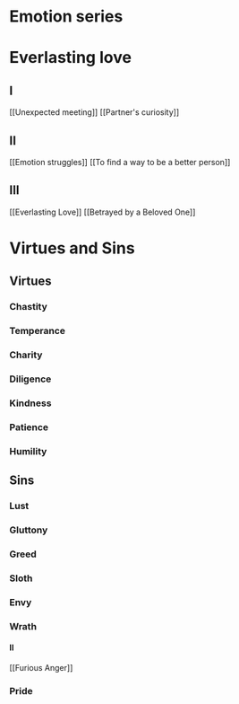 # Emotion series
# Everlasting love
## I
[[Unexpected meeting]]
[[Partner's curiosity]]

## II
[[Emotion struggles]]
[[To find a way to be a better person]]
## III
[[Everlasting Love]]
[[Betrayed by a Beloved One]]


# Virtues and Sins
## Virtues
### Chastity

### Temperance
### Charity
### Diligence
### Kindness
### Patience
### Humility
## Sins
### Lust
### Gluttony
### Greed
### Sloth
### Envy
### Wrath
#### II
[[Furious Anger]]
### Pride